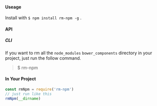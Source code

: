 #### Useage

Install with `$ npm install rm-npm -g` .

#### API

##### CLI 

If you want to rm all the `node_modules` `bower_components` directory in your project, just run the follow command.

> $ rm-npm

#### In Your Project

``` javascript
const rmNpm = require('rm-npm')
// just run like this
rmNpm(__dirname)
```

